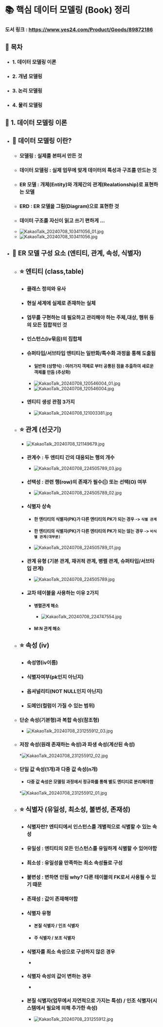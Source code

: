 # :books: 핵심 데이터 모델링 (Book) 정리
### 도서 링크 : https://www.yes24.com/Product/Goods/89872186

 
##  :scroll: 목차


* ### 1. 데이터 모델링 이론  
* ### 2. 개념 모델링  
* ### 3. 논리 모델링  
* ### 4. 물리 모델링  


## :dart: 1. 데이터 모델링 이론
* ## :balloon: 데이터 모델링 이란?
  * ### 모델링 : 실제를 본떠서 만든 것
  * ### 데이터 모델링 : 실제 업무에 맞게 데이터의 특성과 구조를 만드는 것
  * ### ER 모델 : 개체(Entity)와 개체간의 관계(Realationship)로 표현하는 모델
  * ### ERD : ER 모델을 그림(Diagram)으로 표현한 것
  * ### 데이터 구조를 자신이 읽고 쓰기 편하게 ...
  * ![KakaoTalk_20240708_103411056_01.jpg](..%2FgitImage%2FKakaoTalk_20240708_103411056_01.jpg)
  * ![KakaoTalk_20240708_103411056.jpg](..%2FgitImage%2FKakaoTalk_20240708_103411056.jpg)

* ## :balloon: ER 모델 구성 요소 (엔티티, 관계, 속성, 식별자)
  * ## :star: 엔티티 (class,table)
    * ### 클래스 정의와 유사 
    * ### 현실 세계에 실제로 존재하는 실체
    * ### 업무를 구현하는 데 필요하고 관리해야 하는 주체,대상, 행위 등의 모든 집합적인 것
    * ### 인스턴스(iv묶음)의 집합체
    * ### 슈퍼타입/서브타입 엔티티는 일반화/특수화 과정을 통해 도출됨
      * #### 일반화 (상향식) : 여러가지 객체로 부터 공통된 점을 추출하여 새로운 객체를 만듬 (추상화)
      * ![KakaoTalk_20240708_120546004_01.jpg](..%2F..%2F..%2FVideos%2FCaptures%2FKakaoTalk_20240708_120546004_01.jpg)
      * ![KakaoTalk_20240708_120546004.jpg](..%2F..%2F..%2FVideos%2FCaptures%2FKakaoTalk_20240708_120546004.jpg)
    * ### 엔티티 생성 관점 3가지
      * ![KakaoTalk_20240708_121003381.jpg](..%2F..%2F..%2FVideos%2FCaptures%2FKakaoTalk_20240708_121003381.jpg)
  * ## :star: 관계 (선긋기) 
    * ![KakaoTalk_20240708_121149679.jpg](..%2F..%2F..%2FVideos%2FCaptures%2FKakaoTalk_20240708_121149679.jpg)
    * ### 관계수 : 두 엔티티 간의 대응되는 행의 개수
      * ![KakaoTalk_20240708_224505789_03.jpg](..%2F..%2F..%2FVideos%2FCaptures%2FKakaoTalk_20240708_224505789_03.jpg)
    * ### 선택성 : 관련 행(row)의 존재가 필수(|) 또는 선택(O) 여부
      * ![KakaoTalk_20240708_224505789_02.jpg](..%2F..%2F..%2FVideos%2FCaptures%2FKakaoTalk_20240708_224505789_02.jpg)
    * ### 식별자 상속 
      * #### 한 엔티티의 식별자(PK)가 다른 엔티티의 PK가 되는 경우 -> `식별 관계`
      * #### 한 엔티티의 식별자(PK)가 다른 엔티티의 PK가 되는 않는 경우 -> `비식별 관계(대부분)`
      * ![KakaoTalk_20240708_224505789_01.jpg](..%2F..%2F..%2FVideos%2FCaptures%2FKakaoTalk_20240708_224505789_01.jpg)
    * ### 관계 유형 (기본 관계, 재귀적 관계, 병렬 관계, 슈퍼타입/서브타입 관계)
      * ![KakaoTalk_20240708_224505789.jpg](..%2F..%2F..%2FVideos%2FCaptures%2FKakaoTalk_20240708_224505789.jpg)
    * ### 교차 테이블을 사용하는 이유 2가지
      * #### 병렬관계 해소
        * ![KakaoTalk_20240708_224747554.jpg](..%2F..%2F..%2FVideos%2FCaptures%2FKakaoTalk_20240708_224747554.jpg)
      * #### M:N 관계 해소
  * ## :star: 속성 (iv)
    * ### 속성명(iv이름)
    * ### 식별자여부(pk인지 아닌지)
    * ### 옵셔널리티(NOT NULL인지 아닌지)
    * ### 도메인(컬럼이 가질 수 있는 범위)
    
  * ### 단순 속성(기본형)과 복합 속성(참조형)
    * ![KakaoTalk_20240708_231255912_03.jpg](..%2F..%2F..%2FPictures%2FScreenshots%2FKakaoTalk_20240708_231255912_03.jpg)
  * ### 저장 속성(원래 존재하는 속성)과 파생 속성(계산된 속성)
    *![KakaoTalk_20240708_231255912_02.jpg](..%2F..%2F..%2FPictures%2FScreenshots%2FKakaoTalk_20240708_231255912_02.jpg)
  * ### 단일 값 속성(1개)과 다중 값 속성(n개)
    * #### 다중 값 속성은 모델링 과정에서 정규화를 통해 별도 엔티티로 분리해야함 
    *![KakaoTalk_20240708_231255912_01.jpg](..%2F..%2F..%2FPictures%2FScreenshots%2FKakaoTalk_20240708_231255912_01.jpg)

  * ## :star: 식별자 (유일성, 최소성, 불변성, 존재성)
    * ### 식별자란? 엔티티에서 인스턴스를 개별적으로 식별할 수 있는 속성
    * ### 유일성 : 엔티티의 모든 인스턴스를 유일하게 식별할 수 있어야함
    * ### 최소성 : 유일성을 만족하는 최소 속성들로 구성
    * ### 불변성 : 변하면 안됨 why? 다른 테이블의 FK로서 사용될 수 있기 떄문
    * ### 존재성 : 값이 존재해야함
    * ### 식별자 유형
      * #### 본질 식별자 / 인조 식별자
      * #### 주 식별자 / 보조 식별자
    * ### 식별자를 최소 속성으로 구성하지 않은 경우
      * 
    * ### 식별자 속성의 값이 변하는 경우
      * 
    * ### 본질 식별자(업무에서 자연적으로 가지는 특성) / 인조 식별자(시스템에서 필요에 의해 추가한 속성)
      * ![KakaoTalk_20240708_231255912.jpg](..%2F..%2F..%2FPictures%2FScreenshots%2FKakaoTalk_20240708_231255912.jpg)
